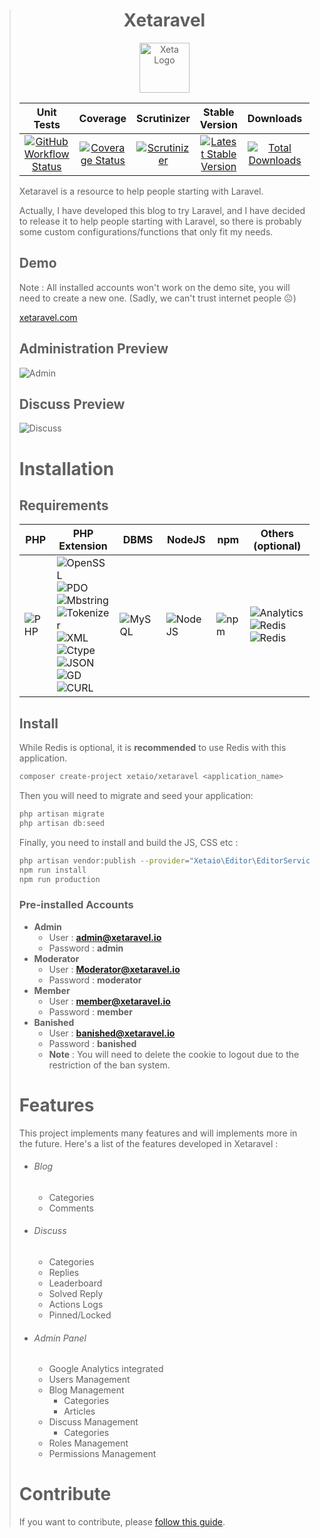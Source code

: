 > <h1 align="center">Xetaravel</h1>
> <p align="center">
>   <img src="https://cloud.githubusercontent.com/assets/8210023/25557958/0e505c62-2d1d-11e7-8d19-86b569ee9874.png" alt="Xeta Logo" height="80"/>
> </p>
>
> |Unit Tests|Coverage|Scrutinizer|Stable Version|Downloads|Laravel|License|
> |:------:|:-------:|:------:|:-------:|:------:|:-------:|:-------:|
> |[![GitHub Workflow Status](https://img.shields.io/github/workflow/status/XetaIO/Xetaravel/Tests?style=flat-square)](https://github.com/XetaIO/Xetaravel/actions/workflows/tests.yml)|[![Coverage Status](https://img.shields.io/codecov/c/github/XetaIO/Xetaravel?style=flat-square)](https://app.codecov.io/gh/XetaIO/Xetaravel)|[![Scrutinizer](https://img.shields.io/scrutinizer/g/XetaIO/Xetaravel.svg?style=flat-square)](https://scrutinizer-ci.com/g/XetaIO/Xetaravel)|[![Latest Stable Version](https://img.shields.io/packagist/v/XetaIO/Xetaravel.svg?style=flat-square)](https://packagist.org/packages/xetaio/xetaravel)|[![Total Downloads](https://img.shields.io/packagist/dt/xetaio/xetaravel.svg?style=flat-square)](https://packagist.org/packages/xetaio/xetaravel)|[![Laravel 9.0](https://img.shields.io/badge/Laravel-9.0-f4645f.svg?style=flat-square)](http://laravel.com)|[![License](https://img.shields.io/badge/license-MIT-brightgreen.svg?style=flat-square)](https://github.com/XetaIO/Xetaravel/blob/master/LICENSE)|
>
> Xetaravel is a resource to help people starting with Laravel.
>
> Actually, I have developed this blog to try Laravel, and I have decided to release it to help people starting with Laravel, so there is probably some custom configurations/functions that only fit my needs.
>
> ## Demo
> Note : All installed accounts won't work on the demo site, you will need to create a new one. (Sadly, we can't trust internet people :frowning_face:)
>
> [xetaravel.com](https://xetaravel.com)
>
> ## Administration Preview
> ![Admin](https://cloud.githubusercontent.com/assets/8210023/25923017/d958c432-35db-11e7-8306-92fc3406aed8.png)
>
> ## Discuss Preview
> ![Discuss](https://user-images.githubusercontent.com/8210023/159991685-d2b53d9f-7d55-4cf5-b0c7-6066cee5572a.png)
>
> # Installation
> ## Requirements
>
> |PHP|PHP Extension|DBMS|NodeJS|npm|Others (optional)
> |---|---|---|---|---|---|
> |![PHP](https://img.shields.io/badge/PHP->=8.0.2-0e7fbf.svg?style=flat-square)|![OpenSSL](https://img.shields.io/badge/PHP%20ext-OpenSSL-44CB12.svg?style=flat-square)<br>![PDO](https://img.shields.io/badge/PHP%20ext-PDO-44CB12.svg?style=flat-square)<br>![Mbstring](https://img.shields.io/badge/PHP%20ext-Mbstring-44CB12.svg?style=flat-square)<br>![Tokenizer](https://img.shields.io/badge/PHP%20ext-Tokenizer-44CB12.svg?style=flat-square)<br>![XML](https://img.shields.io/badge/PHP%20ext-XML-44CB12.svg?style=flat-square)<br>![Ctype](https://img.shields.io/badge/PHP%20ext-Ctype-44CB12.svg?style=flat-square)<br>![JSON](https://img.shields.io/badge/PHP%20ext-JSON-44CB12.svg?style=flat-square)<br>![GD](https://img.shields.io/badge/PHP%20ext-GD-44CB12.svg?style=flat-square)<br>![CURL](https://img.shields.io/badge/PHP%20ext-CURL-44CB12.svg?style=flat-square)|![MySQL](https://img.shields.io/badge/MySQL->=8.0-44CB12.svg?style=flat-square)|![NodeJS](https://img.shields.io/badge/NodeJS->=8-44CB12.svg?style=flat-square)|![npm](https://img.shields.io/badge/npm->=5.6-44CB12.svg?style=flat-square)|![Analytics](https://img.shields.io/badge/Google-Analytics-44CB12.svg?style=flat-square)<br>![Redis](https://img.shields.io/badge/Redis-Server-44CB12.svg?style=flat-square)<br>![Redis](https://img.shields.io/badge/Redis-PHPRedis-44CB12.svg?style=flat-square)
>
> ## Install
> While Redis is optional, it is **recommended** to use Redis with this application.
> ```bash
> composer create-project xetaio/xetaravel <application_name>
> ```
> Then you will need to migrate and seed your application:
> ```bash
> php artisan migrate
> php artisan db:seed
> ```
> Finally, you need to install and build the JS, CSS etc :
> ```bash
> php artisan vendor:publish --provider="Xetaio\Editor\EditorServiceProvider"
> npm run install
> npm run production
> ```
>
>
> ### Pre-installed Accounts
> * **Admin**
>   * User : **admin@xetaravel.io**
>   * Password : **admin**
> * **Moderator**
>   * User : **Moderator@xetaravel.io**
>   * Password : **moderator**
> * **Member**
>   * User : **member@xetaravel.io**
>   * Password : **member**
> * **Banished**
>   * User : **banished@xetaravel.io**
>   * Password : **banished**
>   * **Note** : You will need to delete the cookie to logout due to the restriction of the ban system.
>
> # Features
> This project implements many features and will implements more in the future. Here's a list of the features developed in Xetaravel :
>
> * ###### Blog
>     * Categories
>     * Comments
>
> * ###### Discuss
>     * Categories
>     * Replies
>     * Leaderboard
>     * Solved Reply
>     * Actions Logs
>     * Pinned/Locked
>
> * ###### Admin Panel
>     * Google Analytics integrated
>     * Users Management
>     * Blog Management
>         * Categories
>         * Articles
>     * Discuss Management
>         * Categories
>     * Roles Management
>     * Permissions Management
>
> # Contribute
> If you want to contribute, please [follow this guide](https://github.com/XetaIO/Xetaravel/blob/master/.github/CONTRIBUTING.md).
